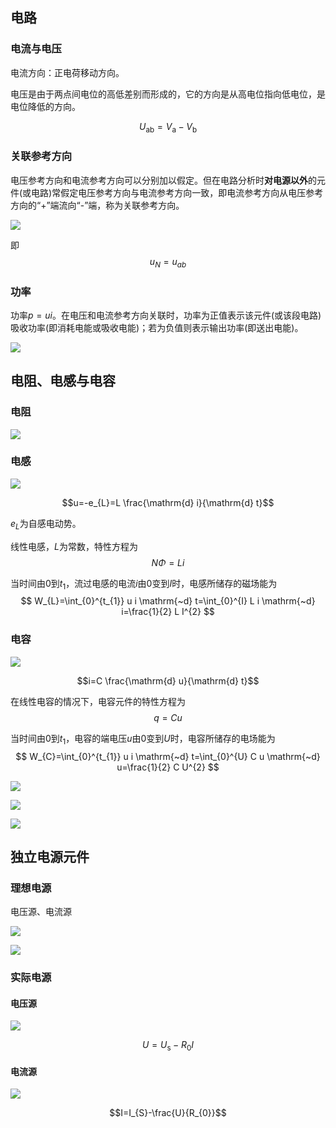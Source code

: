 
## 电路

### 电流与电压

电流方向：正电荷移动方向。

<!-- 电压定义
$$u=\frac{\mathrm{d} W}{\mathrm{d} q}$$

式中$\mathrm{d} q$为由电路的一点移到另一点的电荷量，$\mathrm{d} W$为转移过程中，电荷$\mathrm{d} q$所失去的能量。 -->

电压是由于两点间电位的高低差别而形成的，它的方向是从高电位指向低电位，是电位降低的方向。

$$U_{\mathrm{ab}}=V_{\mathrm{a}}-V_{\mathrm{b}}$$

### 关联参考方向

电压参考方向和电流参考方向可以分别加以假定。但在电路分析时**对电源以外**的元件(或电路)常假定电压参考方向与电流参考方向一致，即电流参考方向从电压参考方向的“+”端流向“-”端，称为关联参考方向。

![](PasteImage/2023-03-02-10-54-41.png)

即
$$u_{N}=u_{ab}$$

### 功率

功率$p=u i$。在电压和电流参考方向关联时，功率为正值表示该元件(或该段电路)吸收功率(即消耗电能或吸收电能)；若为负值则表示输出功率(即送出电能)。

![](PasteImage/2023-03-02-10-58-34.png)

## 电阻、电感与电容

### 电阻

![](PasteImage/2023-03-02-11-16-48.png)

### 电感

![](PasteImage/2023-03-02-11-17-48.png)

$$u=-e_{L}=L \frac{\mathrm{d} i}{\mathrm{d} t}$$

$e_{L}$为自感电动势。

线性电感，$L$为常数，特性方程为
$$N \Phi=L i$$

当时间由$0$到$t_{1}$，流过电感的电流$i$由$0$变到$I$时，电感所储存的磁场能为
$$
W_{L}=\int_{0}^{t_{1}} u i \mathrm{~d} t=\int_{0}^{I} L i \mathrm{~d} i=\frac{1}{2} L I^{2}
$$

### 电容

![](PasteImage/2023-03-02-11-27-03.png)

$$i=C \frac{\mathrm{d} u}{\mathrm{d} t}$$

在线性电容的情况下，电容元件的特性方程为
$$q=C u$$

当时间由$0$到$t_{1}$，电容的端电压$u$由$0$变到$U$时，电容所储存的电场能为
$$
W_{C}=\int_{0}^{t_{1}} u i \mathrm{~d} t=\int_{0}^{U} C u \mathrm{~d} u=\frac{1}{2} C U^{2}
$$


![](PasteImage/2023-03-02-11-30-33.png)


![](PasteImage/2023-03-02-11-33-02.png)

![](PasteImage/2023-03-02-11-33-21.png)

## 独立电源元件

### 理想电源

电压源、电流源

![](PasteImage/2023-03-02-11-54-25.png)

![](PasteImage/2023-03-02-11-54-37.png)

### 实际电源

<!-- ![](PasteImage/2023-03-02-11-55-11.png)
![](PasteImage/2023-03-02-11-55-20.png) -->

#### 电压源

![](PasteImage/2023-03-02-11-57-47.png)

$$U=U_{\mathrm{s}}-R_{0} I$$

#### 电流源

![](PasteImage/2023-03-02-11-57-17.png)

$$I=I_{S}-\frac{U}{R_{0}}$$






